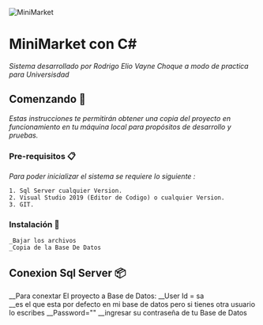 ![MiniMarket](https://github.com/user-attachments/assets/9b682e47-338b-43c6-8ffc-43fd8fb27ec4)
# MiniMarket con C#

_Sistema desarrollado por Rodrigo Elio Vayne Choque a modo de practica para Universisdad_

## Comenzando 🚀

_Estas instrucciones te permitirán obtener una copia del proyecto en funcionamiento en tu máquina local para propósitos de desarrollo y pruebas._

### Pre-requisitos 📋

_Para poder inicializar el sistema se requiere lo siguiente :_

```
1. Sql Server cualquier Version.
2. Visual Studio 2019 (Editor de Codigo) o cualquier Version.
3. GIT.
```

### Instalación 🔧
```
_Bajar los archivos
_Copia de la Base De Datos

```

## Conexion Sql Server 📦

__Para conextar El proyecto a Base de Datos: 
__User Id = sa  
__es el que esta por defecto en mi base de datos pero si tienes otra usuario lo escribes
__Password="" 
__ingresar su contraseña de tu Base de Datos 
